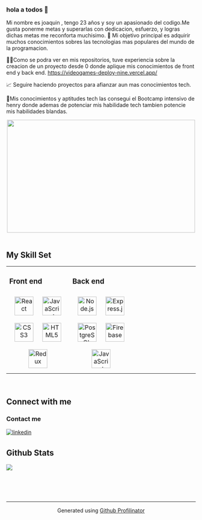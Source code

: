### hola a todos 👋

Mi nombre es joaquin , tengo 23 años y soy un apasionado del codigo.Me gusta ponerme metas y superarlas con dedicacion, esfuerzo, y logras dichas metas me reconforta muchisimo. 🌱 Mi objetivo principal es adquirir muchos conocimientos sobres las tecnologias mas populares del mundo de la programacion.

🐶📱Como se podra ver en mis repositorios, tuve experiencia sobre la creacion de un proyecto desde 0 donde aplique mis conocimientos de front end y back end.
https://videogames-deploy-nine.vercel.app/

📈 Seguire haciendo proyectos para afianzar aun mas conocimientos tech.

🚀Mis conocimientos y aptitudes tech las consegui el Bootcamp intensivo de henry donde ademas de potenciar mis habilidade tech tambien potencie mis habilidades blandas.  
  

<div align="center">
<img src="https://organizadores.bodyla.com/wp-content/uploads/sites/22/2019/11/helloworld-e1578763834250.jpg" align="center" height="300" width="500" />
</div>  
  

<br/>  


## My Skill Set  
<table><tr><td valign="top" width="33%">



### Front end  
<div align="center">  
<a href="https://reactjs.org/" target="_blank"><img style="margin: 10px" src="https://profilinator.rishav.dev/skills-assets/react-original-wordmark.svg" alt="React" height="50" /></a>  
<a href="https://www.javascript.com/" target="_blank"><img style="margin: 10px" src="https://profilinator.rishav.dev/skills-assets/javascript-original.svg" alt="JavaScript" height="50" /></a>  
<a href="https://www.w3schools.com/css/" target="_blank"><img style="margin: 10px" src="https://profilinator.rishav.dev/skills-assets/css3-original-wordmark.svg" alt="CSS3" height="50" /></a>  
<a href="https://en.wikipedia.org/wiki/HTML5" target="_blank"><img style="margin: 10px" src="https://profilinator.rishav.dev/skills-assets/html5-original-wordmark.svg" alt="HTML5" height="50" /></a>  
<a href="https://redux.js.org/" target="_blank"><img style="margin: 10px" src="https://profilinator.rishav.dev/skills-assets/redux-original.svg" alt="Redux" height="50" /></a>  
</div>

</td><td valign="top" width="33%">



### Back end  
<div align="center">  
<a href="https://nodejs.org/" target="_blank"><img style="margin: 10px" src="https://profilinator.rishav.dev/skills-assets/nodejs-original-wordmark.svg" alt="Node.js" height="50" /></a>  
<a href="https://expressjs.com/" target="_blank"><img style="margin: 10px" src="https://profilinator.rishav.dev/skills-assets/express-original-wordmark.svg" alt="Express.js" height="50" /></a>  
<a href="https://www.postgresql.org/" target="_blank"><img style="margin: 10px" src="https://profilinator.rishav.dev/skills-assets/postgresql-original-wordmark.svg" alt="PostgreSQL" height="50" /></a>  
<a href="https://firebase.google.com/" target="_blank"><img style="margin: 10px" src="https://profilinator.rishav.dev/skills-assets/firebase.png" alt="Firebase" height="50" /></a>  
<a href="https://www.javascript.com/" target="_blank"><img style="margin: 10px" src="https://profilinator.rishav.dev/skills-assets/javascript-original.svg" alt="JavaScript" height="50" /></a>  
</div>

</td><td valign="top" width="33%">



</td></tr></table>  

<br/>  


## Connect with me  


### Contact me  
<a href="https://linkedin.com/in/https://www.linkedin.com/in/joaquin-garcia-392a9a25" target="_blank">
<img src=https://img.shields.io/badge/linkedin-%231E77B5.svg?&style=for-the-badge&logo=linkedin&logoColor=white alt=linkedin style="margin-bottom: 5px;" />
</a>  
  

<br/>  


## Github Stats  
<img src="https://github-readme-stats.vercel.app/api?username=joaxd69&show_icons=true&count_private=true&hide_border=true" align="left" />  

<br/>  

  

<br/>  

  

<br/>  

  

<br/>  


<br />

----
<div align="center">Generated using <a href="https://profilinator.rishav.dev/" target="_blank">Github Profilinator</a></div>

